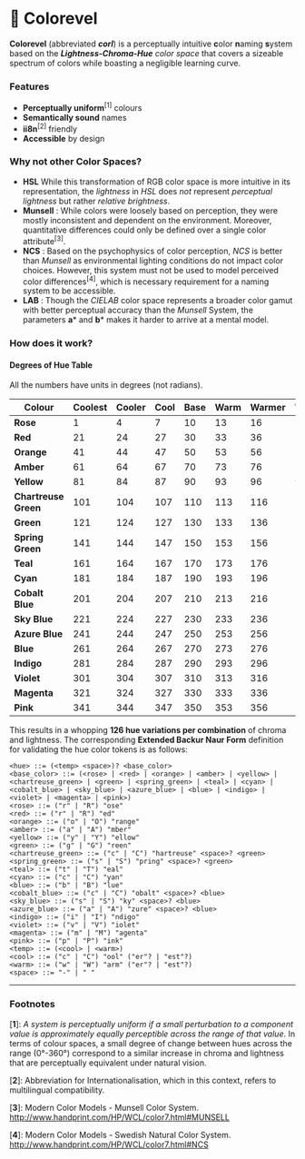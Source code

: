 # 🌈 Colorevel
**Colorevel** (abbreviated ***corl***) is a perceptually intuitive **c**olor **n**aming **s**ystem based on the ***Lightness-Chroma-Hue*** *color space* that covers a sizeable spectrum of colors while boasting a negligible learning curve.
 
 ### Features

* **Perceptually uniform**<sup>[1]</sup> colours
* **Semantically sound** names
* **ii8n**<sup>[2]</sup> friendly 
* **Accessible** by design

### Why not other Color Spaces?

* **HSL**  While this transformation of RGB color space is more intuitive in its representation, the *lightness* in *HSL* does *not* represent *perceptual lightness* but rather *relative brightness*.
* **Munsell**  : While colors were loosely based on perception, they were mostly inconsistent and dependent on the environment. Moreover, quantitative differences could only be defined over a single color attribute<sup>[3]</sup>.
* **NCS** : Based on the psychophysics of color perception, *NCS* is better than *Munsell* as environmental lighting conditions do not impact color choices. However, this system must not be used to model perceived color differences<sup>[4]</sup>, which is necessary requirement for a naming system to be accessible.
* **LAB** : Though the *CIELAB* color space represents a broader color gamut with better perceptual accuracy than the *Munsell* System, the parameters **a*** and **b*** makes it harder to arrive at a mental model.

### How does it work?
<h4> Degrees of Hue Table </h4>

All the numbers have units in degrees (not radians).

| **Colour**           | **Coolest** | **Cooler** | **Cool** | **Base** | **Warm** | **Warmer** | **Warmest** |
| -------------------- | ----------- | ---------- | -------- | -------- | -------- | ---------- | ----------- |
| **Rose**             | 1           | 4          | 7        | 10       | 13       | 16         | 19          |
| **Red**              | 21          | 24         | 27       | 30       | 33       | 36         | 39          |
| **Orange**           | 41          | 44         | 47       | 50       | 53       | 56         | 59          |
| **Amber**            | 61          | 64         | 67       | 70       | 73       | 76         | 79          |
| **Yellow**           | 81          | 84         | 87       | 90       | 93       | 96         | 99          |
| **Chartreuse Green** | 101         | 104        | 107      | 110      | 113      | 116        | 119         |
| **Green**            | 121         | 124        | 127      | 130      | 133      | 136        | 139         |
| **Spring Green**     | 141         | 144        | 147      | 150      | 153      | 156        | 159         |
| **Teal**             | 161         | 164        | 167      | 170      | 173      | 176        | 179         |
| **Cyan**             | 181         | 184        | 187      | 190      | 193      | 196        | 199         |
| **Cobalt Blue**      | 201         | 204        | 207      | 210      | 213      | 216        | 219         |
| **Sky Blue**         | 221         | 224        | 227      | 230      | 233      | 236        | 239         |
| **Azure Blue**       | 241         | 244        | 247      | 250      | 253      | 256        | 259         |
| **Blue**             | 261         | 264        | 267      | 270      | 273      | 276        | 279         |
| **Indigo**           | 281         | 284        | 287      | 290      | 293      | 296        | 299         |
| **Violet**           | 301         | 304        | 307      | 310      | 313      | 316        | 319         |
| **Magenta**          | 321         | 324        | 327      | 330      | 333      | 336        | 339         |
| **Pink**             | 341         | 344        | 347      | 350      | 353      | 356        | 359         |

This results in a whopping **126 hue variations per combination** of chroma and lightness. The corresponding **Extended Backur Naur Form** definition for validating the hue color tokens is as follows: 

```shell
<hue> ::= (<temp> <space>)? <base_color>
<base_color> ::= (<rose> | <red> | <orange> | <amber> | <yellow> | <chartreuse_green> | <green> | <spring_green> | <teal> | <cyan> | <cobalt_blue> | <sky_blue> | <azure_blue> | <blue> | <indigo> | <violet> | <magenta> | <pink>)
<rose> ::= ("r" | "R") "ose"
<red> ::= ("r" | "R") "ed"
<orange> ::= ("o" | "O") "range"
<amber> ::= ("a" | "A") "mber"
<yellow> ::= ("y" | "Y") "ellow"
<green> ::= ("g" | "G") "reen"
<chartreuse_green> ::= ("c" | "C") "hartreuse" <space>? <green>
<spring_green> ::= ("s" | "S") "pring" <space>? <green>
<teal> ::= ("t" | "T") "eal"
<cyan> ::= ("c" | "C") "yan"
<blue> ::= ("b" | "B") "lue"
<cobalt_blue> ::= ("c" | "C") "obalt" <space>? <blue>
<sky_blue> ::= ("s" | "S") "ky" <space>? <blue>
<azure_blue> ::= ("a" | "A") "zure" <space>? <blue>
<indigo> ::= ("i" | "I") "ndigo"
<violet> ::= ("v" | "V") "iolet"
<magenta> ::= ("m" | "M") "agenta"
<pink> ::= ("p" | "P") "ink"
<temp> ::= (<cool> | <warm>)
<cool> ::= ("c" | "C") "ool" ("er"? | "est"?)
<warm> ::= ("w" | "W") "arm" ("er"? | "est"?)
<space> ::= "-" | " "
```

---

### Footnotes

[**1**]: *A system is perceptually uniform if a small perturbation to a component value is approximately equally perceptible across the range of that value*. In terms of colour spaces, a small degree of change between hues across the range (0°-360°) correspond to a similar increase in chroma and lightness that are perceptually equivalent under natural vision.

[**2**]: Abbreviation for Internationalisation, which in this context, refers to multilingual compatibility.

[**3**]: Modern Color Models - Munsell Color System. http://www.handprint.com/HP/WCL/color7.html#MUNSELL

[**4**]: Modern Color Models - Swedish Natural Color System. http://www.handprint.com/HP/WCL/color7.html#NCS 
